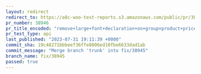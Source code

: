 ```yaml
---
layout: redirect
redirect_to: https://a8c-woo-test-reports.s3.amazonaws.com/public/pr/38946/api/index.html
pr_number: 38946
pr_title_encoded: "remove+large+font+declaration+on+group+product+prices"
pr_test_type: api
last_published: "2023-07-31 19:11:39 +0000"
commit_sha: 19c48271bbbeef36ffe8806ed10fbe6633dad1ab
commit_message: "Merge branch 'trunk' into fix/38945"
branch_name: fix/38945
passed: true
---
```

